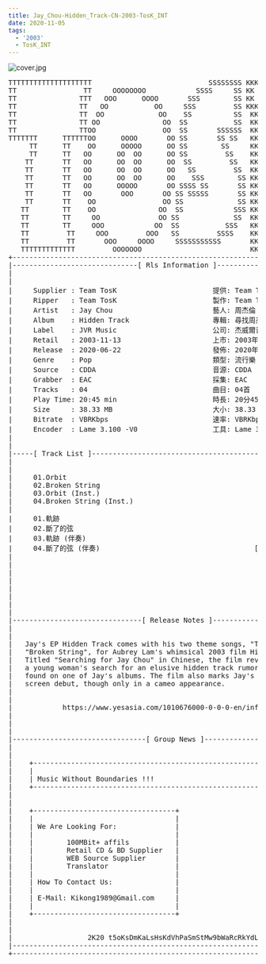 ```yaml
---
title: Jay_Chou-Hidden_Track-CN-2003-TosK_INT
date: 2020-11-05
tags:
  - '2003'
  - TosK_INT
---
```


![cover.jpg](https://goindex.65style.workers.dev/1:/Jay_Chou-Hidden_Track-CN-2003-TosK_INT/00-jay_chou-hidden_track-cn-2003-proof-tosk.jpg)


<retrotxt v-slot>
<pre class="has-text-plain text-1x font-ibm_vga_8x16">TTTTTTTTTTTTTTTTTTTT                            SSSSSSSS KKKKKKKK  KKKKKKKKKKKKKK
TT                TT     OOOOOOOO            SSSS     SS KK   KKK  KKKK        KK
TT               TTT   OOO      OOOO       SSS        SS KK    KKK  KKK        KK
TT               TT   OO           OO     SSS         SS KKK      KKKK        KK
TT               TT  OO             OO    SS          SS  KK       KK        KK
TT               TT OO               OO  SS           SS  KK                KK
TT               TTOO                OO  SS       SSSSSS  KK                KK
TTTTTTT      TTTTTTOO      OOOO       OO SS       SS SS   KK               KK
     TT      TT    OO      OOOOO      OO SS        SS     KK              KK
     TT      TT   OO      OO  OO      OO SS         SS    KK              KK
    TT       TT   OO      OO  OO      OO  SS         SS   KK               KK
    TT       TT   OO      OO  OO      OO   SS         SS  KK                KK
    TT       TT   OO      OO  OO      OO    SSS        SS KK                 KK
    TT       TT   OO      OOOOO       OO SSSS SS       SS KK                  KK
    TT       TT   OO       OOO       OO SS SSSSS       SS KK                   KK
    TT       TT    OO                OO SS             SS KK       KK           KK
   TT        TT    OO               OO  SS            SSS KK      KKKK         KK
   TT        TT     OO              OO SS             SS  KK      KK KK       KK
   TT        TT     OOO            OO  SS           SSS   KK      KK  KK    KKK
   TT         TT     OOO         OOO   SS         SSSS    KK       KK  KK  KKK
   TT         TT       OOO     OOOO     SSSSSSSSSSS       KK KKKKKKKK  KK KKK
   TTTTTTTTTTTTT         OOOOOOO                          KKKK          KKKK
+------------------------------------------------------------------------------+
|------------------------------[ Rls Information ]-----------------------------|
|                                                                              |
|                                                                              |
|     Supplier : Team TosK                       提供: Team TosK               |
|     Ripper   : Team TosK                       製作: Team TosK               |
|     Artist   : Jay Chou                        藝人: 周杰倫                  |
|     Album    : Hidden Track                    專輯: 尋找周杰倫              |
|     Label    : JVR Music                       公司: 杰威爾音樂              |
|     Retail   : 2003-11-13                      上市: 2003年11月13日          |
|     Release  : 2020-06-22                      發佈: 2020年06月22日          |
|     Genre    : Pop                             類型: 流行樂                  |
|     Source   : CDDA                            音源: CDDA                    |
|     Grabber  : EAC                             採集: EAC                     |
|     Tracks   : 04                              曲目: 04首                    |
|     Play Time: 20:45 min                       時長: 20分45秒                |
|     Size     : 38.33 MB                        大小: 38.33 MB                |
|     Bitrate  : VBRKbps                         速率: VBRKbps                 |
|     Encoder  : Lame 3.100 -V0                  工具: Lame 3.100 -V0          |
|                                                                              |
|                                                                              |
|-----[ Track List ]-----------------------------------------------------------|
|                                                                              |
|                                                                              |
|     01.Orbit                                               [05:27]           |
|     02.Broken String                                       [04:58]           |
|     03.Orbit (Inst.)                                       [05:27]           |
|     04.Broken String (Inst.)                               [04:53]           |
|                                                            -------           |
|     01.軌跡                                                [05:27]           |
|     02.斷了的弦                                            [04:58]           |
|     03.軌跡 (伴奏)                                         [05:27]           |
|     04.斷了的弦 (伴奏)                                     [04:53]           |
|                                                            -------           |
|                                                             20:45 min        |
|                                                             38.33 MB         |
|                                                                              |
|                                                                              |
|                                                                              |
|                                                                              |
|                                                                              |
|-------------------------------[ Release Notes ]------------------------------|
|                                                                              |
|                                                                              |
|   Jay's EP Hidden Track comes with his two theme songs, "Track" and          |
|   "Broken String", for Aubrey Lam's whimsical 2003 film Hidden Track.        |
|   Titled "Searching for Jay Chou" in Chinese, the film revolves around       |
|   a young woman's search for an elusive hidden track rumored to be           |
|   found on one of Jay's albums. The film also marks Jay's silver             |
|   screen debut, though only in a cameo appearance.                           |
|                                                                              |
|                                                                              |
|            https://www.yesasia.com/1010676000-0-0-0-en/info.html             |
|                                                                              |
|                                                                              |
|                                                                              |
|--------------------------------[ Group News ]--------------------------------|
|                                                                              |
|                                                                              |
|    +--------------------------------------------------------------------+    |
|    |                                                                    |    |
|    | Music Without Boundaries !!!                                       |    |
|    +--------------------------------------------------------------------+    |
|                                                                              |
|                                                                              |
|    +----------------------------------+                                      |
|    |                                  |                                      |
|    | We Are Looking For:              |                                      |
|    |                                  |                                      |
|    |        100MBit+ affils           |                                      |
|    |        Retail CD &amp; BD Supplier   |                                      |
|    |        WEB Source Supplier       |                                      |
|    |        Translator                |                                      |
|    |                                  |                                      |
|    | How To Contact Us:               |                                      |
|    |                                  |                                      |
|    | E-Mail: Kikong1989@Gmail.com     |                                      |
|    |                                  |                    RlS No. 1827      |
|    +----------------------------------+                                      |
|                                                                              |
|                                                                              |
|                  2K20 t5oKsDmKaLsHsKdVhPaSmStMw9bWaRcRkYdL                   |
|------------------------------------------------------------------------------|
+------------------------------------------------------------------------------+
<span class="dos-cursor">_</span></pre>
</retrotxt>

<a-player 
    :options="{
        audio: [
          {
            name: '軌跡',
            artist: '周杰倫',
            url: 'https://goindex.65style.workers.dev/1:/Jay_Chou-Hidden_Track-CN-2003-TosK_INT/01-jay_chou-orbit-tosk.mp3',
            cover: 'https://goindex.65style.workers.dev/1:/Jay_Chou-Hidden_Track-CN-2003-TosK_INT/00-jay_chou-hidden_track-cn-2003-proof-tosk.jpg',
            theme: '#ebd0c2'
          },
        ]
    }"
/>


<download url="https://mirrorace.org/m/53N3R"/>


